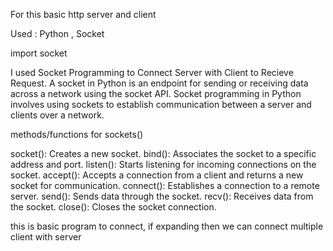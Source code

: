
For this basic http server and client 

Used : Python , Socket

import socket

I used Socket Programming to Connect Server with Client to Recieve Request.
A socket in Python is an endpoint for sending or receiving data across a network using the socket API.
Socket programming in Python involves using sockets to establish communication between a server and clients over a network.

methods/functions for sockets()

socket(): Creates a new socket.
bind(): Associates the socket to a specific address and port.
listen(): Starts listening for incoming connections on the socket.
accept(): Accepts a connection from a client and returns a new socket for communication.
connect(): Establishes a connection to a remote server.
send(): Sends data through the socket.
recv(): Receives data from the socket.
close(): Closes the socket connection.

this is basic program to connect, if expanding then we can connect multiple client with server
